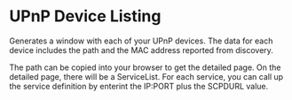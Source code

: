 # UPnP Device Listing
Generates a window with each of your UPnP devices.  The data for each device includes the path and the MAC address reported from discovery.

The path can be copied into your browser to get the detailed page.  On the detailed page, there will be a ServiceList.  For each service, you can call up the service definition by enterint the IP:PORT plus the SCPDURL value.

